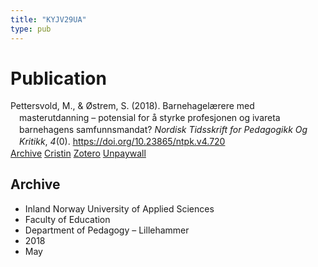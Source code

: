 ```yaml
---
title: "KYJV29UA"
type: pub
---
```

<h1>Publication</h1>
<article id="csl-bib-container-KYJV29UA" class="csl-bib-container">
  <div class="csl-bib-body" style="line-height: 1.35; padding-left: 1em; text-indent:-1em;">
  <div class="csl-entry">Pettersvold, M., &amp; &#xD8;strem, S. (2018). Barnehagel&#xE6;rere med masterutdanning &#x2013; potensial for &#xE5; styrke profesjonen og ivareta barnehagens samfunnsmandat? <i>Nordisk Tidsskrift for Pedagogikk Og Kritikk</i>, <i>4</i>(0). <a href="https://doi.org/10.23865/ntpk.v4.720">https://doi.org/10.23865/ntpk.v4.720</a></div>
</div>
  <div class="csl-bib-buttons">
    <a href="#taxonomy-article-KYJV29UA" class="csl-bib-button">Archive</a>
    <a href alt="Cristin URL" class="csl-bib-button">Cristin</a>
    <a href alt="Zotero URL" class="csl-bib-button">Zotero</a>
    <a href="https://pedagogikkogkritikk.no/index.php/ntpk/article/download/720/2567" class="csl-bib-button">Unpaywall</a>
  </div>
  <div id="csl-bib-meta-container-KYJV29UA"></div>
</article>
<div id="csl-bib-meta-KYJV29UA" class="csl-bib-meta">
  <article id="taxonomy-article-KYJV29UA" class="taxonomy-article">
    <h1>Archive</h1>
    <ul>
      <li>Inland Norway University of Applied Sciences</li>
      <li>Faculty of Education</li>
      <li>Department of Pedagogy – Lillehammer</li>
      <li>2018</li>
      <li>May</li>
    </ul>
  </article>
</div>
